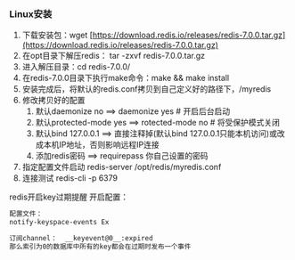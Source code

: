 ### Linux安装
1. 下载安装包：wget [https://download.redis.io/releases/redis-7.0.0.tar.gz](https://download.redis.io/releases/redis-7.0.0.tar.gz) 
2. 在opt目录下解压redis： tar -zxvf redis-7.0.0.tar.gz
3. 进入解压目录：cd redis-7.0.0/
4. 在redis-7.0.0目录下执行make命令：make && make install
5. 安装完成后，将默认的redis.conf拷贝到自己定义好的路径下，/myredis
6. 修改拷贝好的配置
   1. 默认daemonize no            ==>   daemonize yes  # 开启后台启动
   2. 默认protected-mode  yes ==>   rotected-mode no  # 将受保护模式关闭
   3. 默认bind 127.0.0.1            ==>  直接注释掉(默认bind 127.0.0.1只能本机访问)或改成本机IP地址，否则影响远程IP连接
   4. 添加redis密码                    ==>   requirepass 你自己设置的密码
7. 指定配置文件启动 redis-server /opt/redis/myredis.conf
8. 连接测试   redis-cli -p 6379


redis开启key过期提醒
开启配置：
```bash
配置文件：
notify-keyspace-events Ex

订阅channel：  __keyevent@0__:expired
那么索引为0的数据库中所有的key都会在过期时发布一个事件
```
